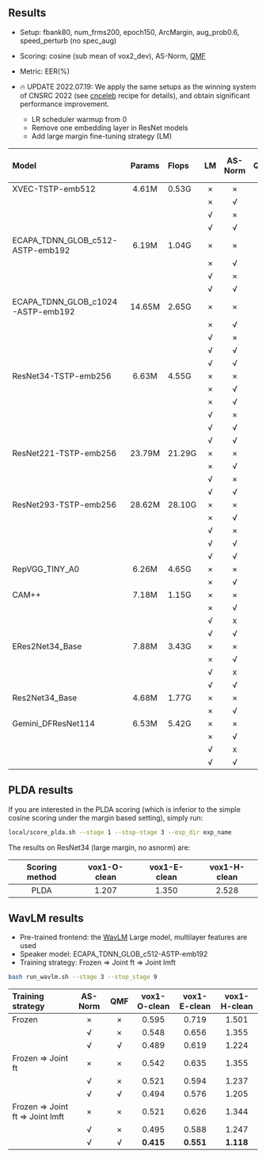 ## Results

* Setup: fbank80, num_frms200, epoch150, ArcMargin, aug_prob0.6, speed_perturb (no spec_aug)
* Scoring: cosine (sub mean of vox2_dev), AS-Norm, [QMF](https://arxiv.org/pdf/2010.11255)
* Metric: EER(%)

* 🔥 UPDATE 2022.07.19: We apply the same setups as the winning system of CNSRC 2022 (see [cnceleb](https://github.com/wenet-e2e/wespeaker/tree/master/examples/cnceleb/v2) recipe for details), and obtain significant performance improvement.
    * LR scheduler warmup from 0
    * Remove one embedding layer in ResNet models
    * Add large margin fine-tuning strategy (LM)

| Model | Params | Flops | LM | AS-Norm | QMF | vox1-O-clean | vox1-E-clean | vox1-H-clean |
|:------|:------:|:------|:--:|:-------:|:---:|:------------:|:------------:|:------------:|
| XVEC-TSTP-emb512 | 4.61M | 0.53G | × | × | × | 1.989 | 1.950 | 3.412 |
|                  |       |       | × | √ | × | 1.834 | 1.846 | 3.124 |
|                  |       |       | √ | × | × | 1.749 | 1.721 | 2.944 |
|                  |       |       | √ | √ | × | 1.590 | 1.641 | 2.726 |
| ECAPA_TDNN_GLOB_c512-ASTP-emb192  | 6.19M | 1.04G | × | × | × | 1.069 | 1.209 | 2.310 |
|                                   |       |       | × | √ | × | 0.957 | 1.128 | 2.105 |
|                                   |       |       | √ | × | × | 0.878 | 1.072 | 2.007 |
|                                   |       |       | √ | √ | × | 0.782 | 1.005 | 1.824 |
| ECAPA_TDNN_GLOB_c1024-ASTP-emb192 | 14.65M | 2.65G | × | × | × | 0.856 | 1.072 | 2.059 |
|                                   |        |       | × | √ | × | 0.808 | 0.990 | 1.874 |
|                                   |        |       | √ | × | × | 0.798 | 0.993 | 1.883 |
|                                   |        |       | √ | √ | × | 0.728 | 0.929 | 1.721 |
|                                   |        |       | √ | √ | √ | 0.707 | 0.894 | 1.615 |
| ResNet34-TSTP-emb256 | 6.63M | 4.55G | × | × | × | 0.867 | 1.049 | 1.959 |
|                      |       |       | × | √ | × | 0.787 | 0.964 | 1.726 |
|                      |       |       | × | √ | √ | 0.718 | 0.911 | 1.606 |
|                      |       |       | √ | × | × | 0.797 | 0.937 | 1.695 |
|                      |       |       | √ | √ | × | 0.723 | 0.867 | 1.532 |
|                      |       |       | √ | √ | √ | 0.659 | 0.821 | 1.437 |
| ResNet221-TSTP-emb256 | 23.79M | 21.29G | × | × | × | 0.569 | 0.774 | 1.464 |
|                       |        |        | × | √ | × | 0.479 | 0.707 | 1.290 |
|                       |        |        | √ | × | × | 0.580 | 0.729 | 1.351 |
|                       |        |        | √ | √ | × | 0.505 | 0.676 | 1.213 |
| ResNet293-TSTP-emb256 | 28.62M | 28.10G | × | × | × | 0.595 | 0.756 | 1.433 |
|                       |        |        | × | √ | × | 0.537 | 0.701 | 1.276 |
|                       |        |        | √ | × | × | 0.532 | 0.707 | 1.311 |
|                       |        |        | √ | √ | × | 0.447 | 0.657 | 1.183 |
|                       |        |        | √ | √ | √ | **0.425** | **0.641** | **1.146** |
| RepVGG_TINY_A0       | 6.26M | 4.65G | × | × | × | 0.909 | 1.034 | 1.943 |
|                      |       |       | × | √ | × | 0.824 | 0.953 | 1.709 |
| CAM++                | 7.18M | 1.15G | × | × | × | 0.803 | 0.932 | 1.860 |
|                      |       |       | × | √ | × | 0.718 | 0.879 | 1.735 |
|                      |       |       | √ | x | × | 0.707 | 0.845 | 1.664 |
|                      |       |       | √ | √ | × | 0.659 | 0.803 | 1.569 |
| ERes2Net34_Base      | 7.88M | 3.43G | × | × | × | 0.914 | 1.065 | 1.986 |
|                      |       |       | × | √ | × | 0.803 | 0.976 | 1.787 |
|                      |       |       | √ | x | × | 0.824 | 0.968 | 1.776 |
|                      |       |       | √ | √ | × | 0.744 | 0.896 | 1.603 |
| Res2Net34_Base       | 4.68M | 1.77G | × | × | × | 1.351 | 1.347 | 2.478 |
|                      |       |       | × | √ | × | 1.234 | 1.232 | 2.162 |
| Gemini_DFResNet114   | 6.53M | 5.42G | × | × | × | 0.787 | 0.963 | 1.760 |
|                      |       |       | × | √ | × | 0.707 | 0.889 | 1.546 |
|                      |       |       | √ | x | × | 0.771 | 0.906 | 1.599 |
|                      |       |       | √ | √ | × | 0.638 | 0.839 | 1.427 |


## PLDA results
If you are interested in the PLDA scoring (which is inferior to the simple cosine scoring under the margin based setting), simply run:

```bash
local/score_plda.sh --stage 1 --stop-stage 3 --exp_dir exp_name
```

The results on ResNet34 (large margin, no asnorm) are:

| Scoring method | vox1-O-clean | vox1-E-clean | vox1-H-clean |
|:--------------:|:------------:|:------------:|:------------:|
|      PLDA      |    1.207     |    1.350     |    2.528     |


## WavLM results

* Pre-trained frontend: the [WavLM](https://arxiv.org/abs/2110.13900) Large model, multilayer features are used
* Speaker model: ECAPA_TDNN_GLOB_c512-ASTP-emb192
* Training strategy: Frozen => Joint ft => Joint lmft

```bash
bash run_wavlm.sh --stage 3 --stop_stage 9
```

| Training strategy | AS-Norm | QMF | vox1-O-clean | vox1-E-clean | vox1-H-clean |
|:------------------|:-------:|:---:|:------------:|:------------:|:------------:|
| Frozen            | × | × | 0.595 | 0.719 | 1.501 |
|                   | √ | × | 0.548 | 0.656 | 1.355 |
|                   | √ | √ | 0.489 | 0.619 | 1.224 |
| Frozen => Joint ft | × | × | 0.542 | 0.635 | 1.355 |
|                    | √ | × | 0.521 | 0.594 | 1.237 |
|                    | √ | √ | 0.494 | 0.576 | 1.205 |
| Frozen => Joint ft => Joint lmft | × | × | 0.521 | 0.626 | 1.344 |
|                                  | √ | × | 0.495 | 0.588 | 1.247 |
|                                  | √ | √ | **0.415** | **0.551** | **1.118** |
